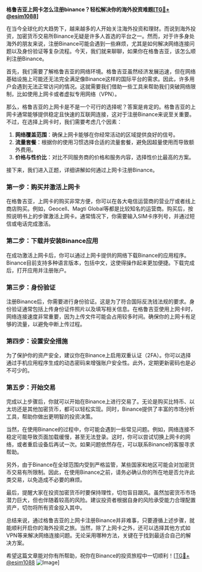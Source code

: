 **格鲁吉亚上网卡怎么注册binance？轻松解决你的海外投资难题[[TG💪+ @esim1088](https://t.me/s/esim1088)]**

在当今全球化的大趋势下，越来越多的人开始关注海外投资和理财。而说到海外投资，加密货币交易所Binance无疑是许多人首选的平台之一。然而，对于许多身处海外的朋友来说，注册Binance可能会遇到一些麻烦，尤其是如何解决网络连接问题以及身份验证等复杂流程。今天，我们就来聊聊，如果你在格鲁吉亚，该怎么顺利注册Binance。

首先，我们需要了解格鲁吉亚的网络环境。格鲁吉亚虽然经济发展迅速，但在网络基础设施上可能还无法完全满足像Binance这样的国际平台的需求。因此，许多用户会遇到无法正常访问的情况。这就需要我们借助一些工具来帮助我们突破网络限制，比如使用上网卡或者虚拟专用网络（VPN）。

那么，格鲁吉亚的上网卡是不是一个可行的选择呢？答案是肯定的。格鲁吉亚的上网卡通常能够提供稳定且快速的互联网连接，这对于注册Binance来说至关重要。不过，在选择上网卡时，我们需要考虑几个因素：

1. **网络覆盖范围**：确保上网卡能够在你经常活动的区域提供良好的信号。
2. **流量套餐**：根据你的使用习惯选择合适的流量套餐，避免因超量使用而导致额外费用。
3. **价格与性价比**：对比不同服务商的价格和服务内容，选择性价比最高的方案。

接下来，我们进入正题，详细讲解如何通过上网卡注册Binance。

### 第一步：购买并激活上网卡

在格鲁吉亚，上网卡的购买非常方便，你可以在各大电信运营商的营业厅或者线上商店购买。例如，Geocell、Magti Global等都是比较知名的运营商。购买后，按照说明书上的步骤激活上网卡。通常情况下，你需要输入SIM卡序列号，并通过短信或电话完成激活。

### 第二步：下载并安装Binance应用

在成功激活上网卡后，你可以通过上网卡提供的网络下载Binance的应用程序。Binance目前支持多种语言版本，包括中文，这使得操作起来更加便捷。下载完成后，打开应用并注册账户。

### 第三步：身份验证

注册Binance后，你需要进行身份验证。这是为了符合国际反洗钱法规的要求。身份验证通常包括上传身份证件照片以及填写相关信息。在格鲁吉亚使用上网卡时，网络连接速度非常重要，因为上传文件可能会占用较多时间。确保你的上网卡有足够的流量，以避免中断上传过程。

### 第四步：设置安全措施

为了保护你的资产安全，建议你在Binance上启用双重认证（2FA）。你可以选择通过手机应用程序生成的动态密码来增强账户安全性。此外，定期更新密码也是必不可少的。

### 第五步：开始交易

完成以上步骤后，你就可以开始在Binance上进行交易了。无论是购买比特币、以太坊还是其他加密货币，都可以轻松实现。同时，Binance提供了丰富的市场分析工具，帮助你做出更明智的投资决策。

当然，在使用Binance的过程中，你可能会遇到一些常见问题。例如，网络连接不稳定可能导致页面加载缓慢，甚至无法登录。这时，你可以尝试切换上网卡的网络，或者重启设备后再试一次。如果问题依然存在，可以联系Binance的客服寻求帮助。

另外，由于Binance在全球范围内受到严格监管，某些国家和地区可能会对加密货币交易有所限制。因此，在使用Binance之前，请务必确认你的所在地是否允许此类交易，以免造成不必要的麻烦。

最后，提醒大家在投资加密货币时要保持理性，切勿盲目跟风。虽然加密货币市场潜力巨大，但也伴随着较高的风险。建议投资者根据自身的风险承受能力合理配置资产，切勿将所有资金投入其中。

总结来说，通过格鲁吉亚的上网卡注册Binance并非难事，只要遵循上述步骤，就能顺利开启你的海外投资之旅。当然，除了上网卡之外，还可以选择其他方式如VPN等来解决网络连接问题。无论采用哪种方法，关键在于找到最适合自己的解决方案。

希望这篇文章能对你有所帮助，祝你在Binance的投资旅程中一切顺利！[[TG💪+ @esim1088](https://t.me/s/esim1088) ![Image](https://i.postimg.cc/4NQfJmqS/Snipaste-2025-05-13-00-14-12.png)]